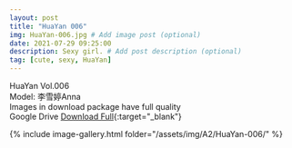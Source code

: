 ```yaml
---
layout: post
title: "HuaYan 006"
img: HuaYan-006.jpg # Add image post (optional)
date: 2021-07-29 09:25:00
description: Sexy girl. # Add post description (optional)
tag: [cute, sexy, HuaYan]
---
```

HuaYan Vol.006  
Model: 李雪婷Anna   
Images in download package have full quality                    
Google Drive [Download Full](http://gestyy.com/eoAg6n){:target="_blank"}

{% include image-gallery.html folder="/assets/img/A2/HuaYan-006/" %}
